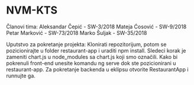 # NVM-KTS

Članovi tima: 
  Aleksandar Čepić - SW-3/2018
  Mateja Ćosović - SW-9/2018
  Petar Marković - SW-73/2018
  Marko Šuljak - SW-35/2018
  
Uputstvo za pokretanje projekta: Klonirati repozitorijum, potom se pozicionirajte u folder restaurant-app i uraditi npm install. Sledeci korak je zameniti chart.js u node_modules sa chart.js koji smo označili. Kako bi pokrenuli front-end unesite komandu ng serve dok ste pozicionirani u restaurant-app. Za pokretanje backenda u eklipsu otvorite RestaurantApp i runnujte ga.
